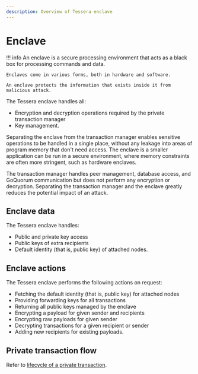 ```yaml
---
description: Overview of Tessera enclave
---
```


# Enclave

!!! info
    An enclave is a secure processing environment that acts as a black box for processing commands and data.

    Enclaves come in various forms, both in hardware and software.

    An enclave protects the information that exists inside it from malicious attack.

The Tessera enclave handles all:

* Encryption and decryption operations required by the private transaction manager
* Key management.

Separating the enclave from the transaction manager enables sensitive operations to be handled in a
single place, without any leakage into areas of program memory that don't need access. 
The enclave is a smaller application can be run in a secure environment, where memory constraints are
often more stringent, such as hardware enclaves.

The transaction manager handles peer management, database access, and GoQuorum communication but does
not perform any encryption or decryption. Separating the transaction manager and the enclave greatly
reduces the potential impact of an attack.

## Enclave data

The Tessera enclave handles:

- Public and private key access
- Public keys of extra recipients
- Default identity (that is, public key) of attached nodes. 

## Enclave actions 

The Tessera enclave performs the following actions on request:

- Fetching the default identity (that is, public key) for attached nodes 
- Providing forwarding keys for all transactions
- Returning all public keys managed by the enclave
- Encrypting a payload for given sender and recipients
- Encrypting raw payloads for given sender
- Decrypting transactions for a given recipient or sender
- Adding new recipients for existing payloads. 

## Private transaction flow 

Refer to [lifecycle of a private transaction](https://docs.goquorum.consensys.net/Concepts/Privacy/PrivateTransactionLifecycle/).
